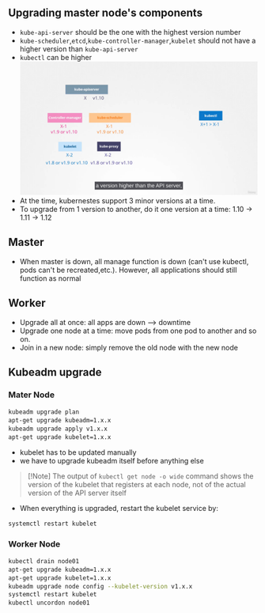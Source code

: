 ## Upgrading master node's components 
- `kube-api-server` should be the one with the highest version number
- `kube-scheduler`,`etcd`,`kube-controller-manager`,`kubelet` should not have a higher version than `kube-api-server`
- `kubectl` can be higher
![](../../../img/Pasted%20image%2020250625185054.png)
- At the time, kubernestes support 3 minor versions at a time. 
- To upgrade from 1 version to another, do it one version at a time: 1.10 -> 1.11 -> 1.12
## Master
- When master is down, all manage function is down (can't use kubectl, pods can't be recreated,etc.). However, all applications should still function as normal 
## Worker
- Upgrade all at once: all apps are down --> downtime
- Upgrade one node at a time: move pods from one pod to another and so on. 
- Join in a new node: simply remove the old node with the new node 
## Kubeadm upgrade

### Mater Node
```bash
kubeadm upgrade plan
apt-get upgrade kubeadm=1.x.x
kubeadm upgrade apply v1.x.x
apt-get upgrade kubelet=1.x.x
```
- kubelet has to be updated manually
- we have to upgrade kubeadm itself before anything else
>[!Note] The output of `kubectl get node -o wide` command shows the version of the kubelet that registers at each node, not of the actual version of the API server itself

- When everything is upgraded, restart the kubelet service by:
```bash
systemctl restart kubelet
```

### Worker Node

```bash
kubectl drain node01
apt-get upgrade kubeadm=1.x.x
apt-get upgrade kubelet=1.x.x
kubeadm upgrade node config --kubelet-version v1.x.x
systemctl restart kubelet
kubectl uncordon node01

```